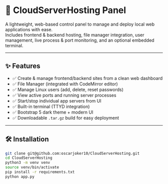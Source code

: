 # 🚀 CloudServerHosting Panel

A lightweight, web-based control panel to manage and deploy local web applications with ease.  
Includes frontend & backend hosting, file manager integration, user management, live process & port monitoring, and an optional embedded terminal.

---

## ✨ Features

- ✅ Create & manage frontend/backend sites from a clean web dashboard  
- ✅ File Manager (integrated with CodeMirror editor)  
- ✅ Manage Linux users (add, delete, reset passwords)  
- ✅ View active ports and running server processes  
- ✅ Start/stop individual app servers from UI  
- ✅ Built-in terminal (TTYD integration)  
- ✅ Bootstrap 5 dark theme + modern UI  
- ✅ Downloadable `.tar.gz` build for easy deployment  

---

## 🛠️ Installation

```bash
git clone git@github.com:oscarjoker10/CloudServerHosting.git
cd CloudServerHosting
python3 -m venv venv
source venv/bin/activate
pip install -r requirements.txt
python app.py



